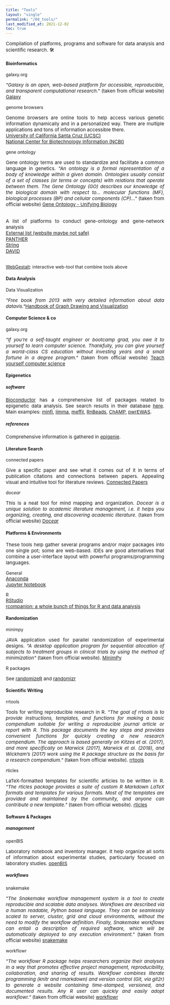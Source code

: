 ```yaml
---
title: "Tools"
layout: "single"
permalink: "/04_tools/"
last_modified_at: 2021-12-02
toc: true
---
```



<p style="font-size:15px" align="justify">
Compilation of platforms, programs and software for data analysis and scientific research. 🛠
</p>


#### Bioinformatics
galaxy.org
<p style="font-size:15px" align="justify">
<em>"Galaxy is an open, web-based platform for accessible, reproducible, and transparent computational research."</em> (taken from official  website) <a href="https://galaxyproject.org/">Galaxy</a>
</p>

genome browsers
<p style="font-size:15px" align="justify">
Genome browsers are online tools to help access various genetic information dynamically  and in a personalized way. There are multiple applications and tons of information accessible  there.
<br><a href="https://genome-euro.ucsc.edu/">University of California Santa Cruz (UCSC)</a>
<br><a href="https://www.ncbi.nlm.nih.gov/genome/gdv/">National Center for Biotechnology Information (NCBI)</a>
</p>

gene ontology
<p style="font-size:15px" align="justify">
Gene ontology terms are used to standardize and facilitate a common language in genetics. <em>"An ontology is a formal representation of a body of knowledge within a given domain. Ontologies usually consist of a set of classes (or terms or concepts) with relations that operate between them. The Gene Ontology (GO) describes our knowledge of the biological domain with respect to... molecular functions (MF), biological processes (BP) and cellular components (CP)..."</em> (taken from official  website) <a href="http://geneontology.org/">Gene Ontology - Unifying Biology</a>
</p>

<p style="font-size:15px" align="justify">
<br>A list of platforms to conduct gene-ontology and gene-network analysis
<br><a href="http://www-legacy.geneontology.org/GO.tools_by_type.browser.shtml">External list (website maybe not safe)</a>
<br><a href="http://www.pantherdb.org/">PANTHER</a>
<br><a href="https://string-db.org/">String</a>
<br><a href="https://david.ncifcrf.gov/">DAVID</a>

<br><a href="http://www.webgestalt.org">WebGestalt</a>: interactive web-tool that combine tools above
</p>

#### Data Analysis
Data Visualization
<p style="font-size:15px" align="justify">
<em>"Free book from 2013 with very detailed information about data datavis."</em><a href="https://cs.brown.edu/people/rtamassi/gdhandbook/">Handbook of Graph Drawing and Visualization</a>
</p>

#### Computer Science & co
galaxy.org
<p style="font-size:15px" align="justify">
<em>"If you’re a self-taught engineer or bootcamp grad, you owe it to yourself to learn computer science. Thankfully, you can give yourself a world-class CS education without investing years and a small fortune in a degree program."</em> (taken from official  website) <a href="https://teachyourselfcs.com/">Teach yourself computer science</a>
</p>

#### Epigenetics
##### software
<p style="font-size:15px" align="justify">
<a href="https://bioconductor.org/">Bioconductor</a> has a comprehensive list of packages related to epigenetic data analysis. See search results in their database <a href="https://bioconductor.org/help/search/index.html?q=epigenetics/">here</a>. Main examples:
<a href="https://pubmed.ncbi.nlm.nih.gov/24478339/">minfi</a>,
<a href="https://academic.oup.com/nar/article/43/7/e47/2414268">limma</a>,
<a href="https://academic.oup.com/bioinformatics/article/34/23/3983/5042224">meffil</a>,
<a href="https://rnbeads.org/index.html">RnBeads</a>,
<a href="https://academic.oup.com/bioinformatics/article/33/24/3982/4082274">ChAMP</a>,
<a href="https://bmcbioinformatics.biomedcentral.com/articles/10.1186/s12859-019-2804-7">pwrEWAS</a>.
</p>

##### references
<p style="font-size:15px" align="justify">
Comprehensive information is gathered in <a href="https://epigenie.com/epigenetic-tools-and-databases/">epigenie</a>.
</p>

#### Literature Search
connected papers
<p style="font-size:15px" align="justify">
Give a specific paper and see what it comes out of it in terms of publication citations and connections between papers. Appealing visual and intuitive tool for literature reviews. <a href="https://www.connectedpapers.com/">Connected Papers</a>
</p>

doc<em>ear</em>
<p style="font-size:15px" align="justify">
This is a neat tool for mind mapping and organization. <em>Docear is a unique solution to academic literature management, i.e. it helps you organizing, creating, and discovering academic literature.</em> (taken from official  website) <a href="https://docear.com/">Doc<em>ear</em></a>
</p>

#### Platforms & Environments
<p style="font-size:15px" align="justify">
These tools help gather several programs and/or major packages into one single pot; some are web-based. IDEs are good alternatives that combine a user-interface layout with powerful programs/programming languages.
</p>

General
<br><a style="font-size:15px" href="https://www.anaconda.com/">Anaconda</a>
<br><a style="font-size:15px" href="https://jupyter.org/">Jupyter Notebook</a>

R
<br><a style="font-size:15px" href="https://www.rstudio.com/">RStudio</a>
<br><a style="font-size:15px" href="https://rcompanion.org/handbook/">rcompanion: a whole bunch of things for R and data analysis</a>

#### Randomization
minimpy
<p style="font-size:15px" align="justify">
JAVA application used for parallel randomization of experimental designs. <em>"A desktop application program for sequential allocation of subjects to treatment groups in clinical trials by using the method of minimization"</em> (taken from official website). <a href="https://sourceforge.net/projects/minimpy/#">MinimPy</a>
</p>

R packages
<p style="font-size:15px" align="justify">
See <a href="https://cran.r-project.org/web/packages/randomizeR/index.html">randomizeR</a> and <a href="https://cran.r-project.org/web/packages/randomizr/">randomizr</a>
</p>

#### Scientific Writing
rrtools
<p style="font-size:15px" align="justify">
Tools for writing reproducible research in R. <em>"The goal of rrtools is to provide instructions, templates, and functions for making a basic compendium suitable for writing a reproducible journal article or report with R. This package documents the key steps and provides convenient functions for quickly creating a new research compendium. The approach is based generally on Kitzes et al. (2017), and more specifically on Marwick (2017), Marwick et al. (2018), and Wickham’s (2017) work using the R package structure as the basis for a research compendium."</em> (taken from official website). <a href="https://github.com/benmarwick/rrtools">rrtools</a>
</p>

rticles
<p style="font-size:15px" align="justify">
LaTeX-formatted templates for scientific articles to be written in R. <em>"The rticles package provides a suite of custom R Markdown LaTeX formats and templates for various formats. Most of the templates are provided and maintained by the community, and anyone can contribute a new template."</em> (taken from official website). <a href="https://cran.r-project.org/web/packages/rticles/index.html">rticles</a>
</p>

#### Software & Packages
##### management
openBIS
<p style="font-size:15px" align="justify">
Laboratory notebook and inventory manager. It help organize all sorts of information about experimental studies, particularly focused on laboratory studies. <a href="https://openbis.ch/">openBIS</a>
</p>

##### workflows
snakemake
<p style="font-size:15px" align="justify">
<em>"The Snakemake workflow management system is a tool to create reproducible and scalable data analyses. Workflows are described via a human readable, Python based language. They can be seamlessly scaled to server, cluster, grid and cloud environments, without the need to modify the workflow definition. Finally, Snakemake workflows can entail a description of required software, which will be automatically deployed to any execution environment."</em> (taken from official  website) <a href="https://snakemake.readthedocs.io/en/stable/">snakemake</a>
</p>

workflowr
<p style="font-size:15px" align="justify">
<em>"The workflowr R package helps researchers organize their analyses in a way that promotes effective project management, reproducibility, collaboration, and sharing of results. Workflowr combines literate programming (knitr and rmarkdown) and version control (Git, via git2r) to generate a website containing time-stamped, versioned, and documented results. Any R user can quickly and easily adopt workflowr."</em> (taken from official  website) <a href="https://jdblischak.github.io/workflowr/">workflowr</a>
</p>
